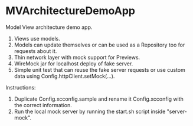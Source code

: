 # MVArchitectureDemoApp

Model View architecture demo app.

1. Views use models.
2. Models can update themselves or can be used as a Repository too for requests about it.
3. Thin network layer with mock support for Previews.
4. WireMock jar for localhost deploy of fake server.
5. Simple unit test that can reuse the fake server requests or use custom data using Config.httpClient.setMock(...).

Instructions:
1. Duplicate Config.xcconfig.sample and rename it Config.xcconfig with the correct information.
2. Run the local mock server by running the start.sh script inside "server-mock".
